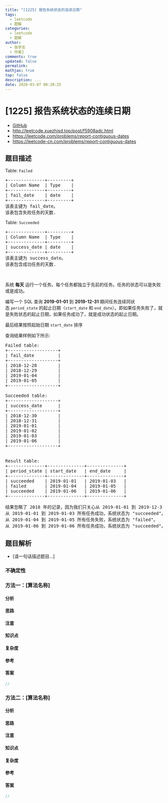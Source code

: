 ```yaml
---
title: "[1225] 报告系统状态的连续日期"
tags:
  - leetcode
  - 题解
categories:
  - leetcode
  - 题解
author:
  - 张学志
  - 作者2
comments: true
updated: false
permalink:
mathjax: true
top: false
description: ...
date: 2020-03-07 00:20:25
---
```



# [1225] 报告系统状态的连续日期
* [GitHub](https://github.com/algoboy101/LeetCodeCrowdsource/tree/master/_posts/QA/%5B1225%5D%20%E6%8A%A5%E5%91%8A%E7%B3%BB%E7%BB%9F%E7%8A%B6%E6%80%81%E7%9A%84%E8%BF%9E%E7%BB%AD%E6%97%A5%E6%9C%9F.md)
* http://leetcode.xuezhisd.top/post/f5908adc.html
* https://leetcode.com/problems/report-contiguous-dates
* https://leetcode-cn.com/problems/report-contiguous-dates


## 题目描述

<p>Table: <code>Failed</code></p>

<pre>+--------------+---------+
| Column Name  | Type    |
+--------------+---------+
| fail_date    | date    |
+--------------+---------+
该表主键为 fail_date。
该表包含失败任务的天数.
</pre>

<p>Table: <code>Succeeded</code></p>

<pre>+--------------+---------+
| Column Name  | Type    |
+--------------+---------+
| success_date | date    |
+--------------+---------+
该表主键为 success_date。
该表包含成功任务的天数.
</pre>

<p>&nbsp;</p>

<p>系统 <strong>每天</strong> 运行一个任务。每个任务都独立于先前的任务。任务的状态可以是失败或是成功。</p>

<p>编写一个 SQL 查询&nbsp;<strong>2019-01-01</strong>&nbsp;到&nbsp;<strong>2019-12-31</strong> 期间任务连续同状态&nbsp;<code>period_state</code>&nbsp;的起止日期（<code>start_date</code> 和 <code>end_date</code>）。即如果任务失败了，就是失败状态的起止日期，如果任务成功了，就是成功状态的起止日期。</p>

<p>最后结果按照起始日期&nbsp;<code>start_date</code>&nbsp;排序</p>

<p>查询结果样例如下所示:</p>

<pre>Failed table:
+-------------------+
| fail_date         |
+-------------------+
| 2018-12-28        |
| 2018-12-29        |
| 2019-01-04        |
| 2019-01-05        |
+-------------------+

Succeeded table:
+-------------------+
| success_date      |
+-------------------+
| 2018-12-30        |
| 2018-12-31        |
| 2019-01-01        |
| 2019-01-02        |
| 2019-01-03        |
| 2019-01-06        |
+-------------------+


Result table:
+--------------+--------------+--------------+
| period_state | start_date   | end_date     |
+--------------+--------------+--------------+
| succeeded    | 2019-01-01   | 2019-01-03   |
| failed       | 2019-01-04   | 2019-01-05   |
| succeeded    | 2019-01-06   | 2019-01-06   |
+--------------+--------------+--------------+

结果忽略了 2018 年的记录，因为我们只关心从 2019-01-01 到 2019-12-31 的记录
从 2019-01-01 到 2019-01-03 所有任务成功，系统状态为 &quot;succeeded&quot;。
从 2019-01-04 到 2019-01-05 所有任务失败，系统状态为 &quot;failed&quot;。
从 2019-01-06 到 2019-01-06 所有任务成功，系统状态为 &quot;succeeded&quot;。
</pre>



## 题目解析
* [请一句话描述题目...]

### 不确定性


### 方法一：[算法名称]

#### 分析

#### 思路

#### 注意

#### 知识点

#### 复杂度

#### 参考

#### 答案

```cpp
//
```


### 方法二：[算法名称]

#### 分析

#### 思路

#### 注意

#### 知识点

#### 复杂度

#### 参考

#### 答案

```cpp
//
```


